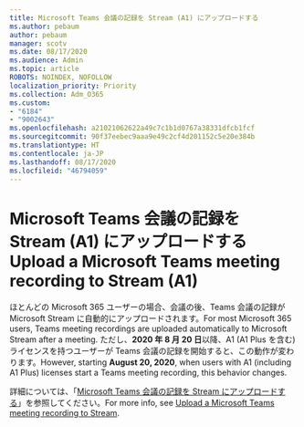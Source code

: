 ```yaml
---
title: Microsoft Teams 会議の記録を Stream (A1) にアップロードする
ms.author: pebaum
author: pebaum
manager: scotv
ms.date: 08/17/2020
ms.audience: Admin
ms.topic: article
ROBOTS: NOINDEX, NOFOLLOW
localization_priority: Priority
ms.collection: Adm_O365
ms.custom:
- "6184"
- "9002643"
ms.openlocfilehash: a21021062622a49c7c1b1d0767a38331dfcb1fcf
ms.sourcegitcommit: 90f37eebec9aaa9e49c2cf4d201152c5e20e384b
ms.translationtype: HT
ms.contentlocale: ja-JP
ms.lasthandoff: 08/17/2020
ms.locfileid: "46794059"
---
```

# <a name="upload-a-microsoft-teams-meeting-recording-to-stream-a1"></a><span data-ttu-id="44682-102">Microsoft Teams 会議の記録を Stream (A1) にアップロードする</span><span class="sxs-lookup"><span data-stu-id="44682-102">Upload a Microsoft Teams meeting recording to Stream (A1)</span></span>

<span data-ttu-id="44682-103">ほとんどの Microsoft 365 ユーザーの場合、会議の後、Teams 会議の記録が Microsoft Stream に自動的にアップロードされます。</span><span class="sxs-lookup"><span data-stu-id="44682-103">For most Microsoft 365 users, Teams meeting recordings are uploaded automatically to Microsoft Stream after a meeting.</span></span> <span data-ttu-id="44682-104">ただし、**2020 年 8 月 20 日**以降、A1 (A1 Plus を含む) ライセンスを持つユーザーが Teams 会議の記録を開始すると、この動作が変わります。</span><span class="sxs-lookup"><span data-stu-id="44682-104">However, starting  **August 20, 2020**, when users with A1 (including A1 Plus) licenses start a Teams meeting recording, this behavior changes.</span></span>  

<span data-ttu-id="44682-105">詳細については、「[Microsoft Teams 会議の記録を Stream にアップロードする](https://docs.microsoft.com/stream/portal-upload-teams-meeting-recording)」を参照してください。</span><span class="sxs-lookup"><span data-stu-id="44682-105">For more info, see [Upload a Microsoft Teams meeting recording to Stream](https://docs.microsoft.com/stream/portal-upload-teams-meeting-recording).</span></span>